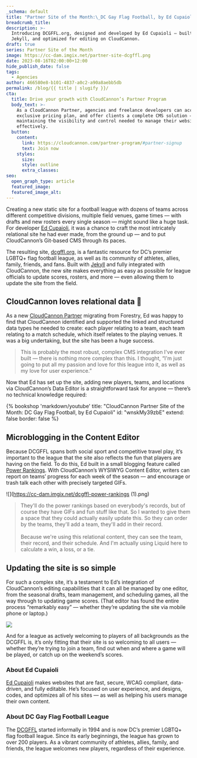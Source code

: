 ```yaml
---
_schema: default
title: "Partner Site of the Month:\_DC Gay Flag Football, by Ed Cupaioli"
breadcrumb_title:
description: >-
  Introducing DCGFFL.org, designed and developed by Ed Cupaioli — built with
  Jekyll, and optimized for editing on CloudCannon.
draft: true
series: Partner Site of the Month
image: https://cc-dam.imgix.net/partner-site-dcgffl.png
date: 2023-08-16T02:00:00+12:00
hide_publish_date: false
tags:
  - Agencies
author: 466580e8-b101-4837-a0c2-a90a8aebb5db
permalink: /blog/{{ title | slugify }}/
cta:
  title: Drive your growth with CloudCannon’s Partner Program
  body_text: >-
    As a CloudCannon Partner, agencies and freelance developers can access an
    exclusive pricing plan, and offer clients a complete CMS solution — while
    maintaining the visibility and control needed to manage their websites
    effectively.
  button:
    content:
      link: https://cloudcannon.com/partner-program/#partner-signup
      text: Join now
    styles:
      size:
      style: outline
      extra_classes:
seo:
  open_graph_type: article
  featured_image:
  featured_image_alt:
---
```

Creating a new static site for a football league with dozens of teams across different competitive divisions, multiple field venues, game times *—*&nbsp;with drafts and new rosters every single season — might sound like a huge task. For developer <a target="_blank" rel="noopener" href="https://edcupaioli.com/">Ed Cupaioli</a>, it was a chance to craft the most intricately relational site he had ever made, from the ground up — and to put CloudCannon’s Git-based CMS through its paces.

The resulting site, <a target="_blank" rel="noopener" href="https://www.dcgffl.org/">dcgffl.org</a>, is a fantastic resource for DC’s premier LGBTQ+ flag football league, as well as its community of athletes, allies, family, friends, and fans. Built with <a target="_blank" rel="noopener" href="https://cloudcannon.com/jekyll-cms/">Jekyll</a> and fully integrated with CloudCannon, the new site makes everything as easy as possible for league officials to update scores, rosters, and more — even allowing them to update the site from the field.

## CloudCannon loves relational data 🤝

As a new <a target="_blank" rel="noopener" href="https://cloudcannon.com/partner-program/">CloudCannon Partner</a> migrating from Forestry, Ed was happy to find that CloudCannon identified and supported the linked and structured data types he needed to create: each player relating to a team, each team relating to a match schedule, which itself relates to the playing venues. It was a big undertaking, but the site has been a huge success.

> This is probably the most robust, complex CMS integration I've ever built — there is nothing more complex than this. I thought, “I'm just going to put all my passion and love for this league into it, as well as my love for user experience.”

Now that Ed has set up the site, adding new players, teams, and locations via CloudCannon’s Data Editor is a straightforward task for anyone — there’s no technical knowledge required:

{% bookshop 'markdown/youtube' title: "CloudCannon Partner Site of the Month: DC Gay Flag Football, by Ed Cupaioli" id: "wnskMy39zbE" extend: false border: false %}

## Microblogging in the Content Editor

Because DCGFFL spans both social sport and competitive travel play, it’s important to the league that the site also reflects the fun that players are having on the field. To do this, Ed built in a small blogging feature called <a target="_blank" rel="noopener" href="https://www.dcgffl.org/power-rankings/">Power Rankings</a>. With CloudCannon’s WYSIWYG Content Editor, writers can report on teams’ progress for each week of the season — and encourage or trash talk each other with precisely targeted GIFs.

![](https://cc-dam.imgix.net/dcgffl-power-rankings &#40;1&#41;.png)

> They'll do the power rankings based on everybody's records, but of course they have GIFs and fun stuff like that. So I wanted to give them a space that they could actually easily update this. So they can order by the teams, they'll add a team, they'll add in their record.<br><br>Because we're using this relational content, they can see the team, their record, and their schedule. And I'm actually using Liquid here to calculate a win, a loss, or a tie.

## Updating the site is so simple

For such a complex site, it’s a testament to Ed’s integration of CloudCannon’s editing capabilities that it can all be managed by one editor, from the seasonal drafts, team management, and scheduling games, all the way through to updating game scores. (That editor has found the entire process “remarkably easy” — whether they’re updating the site via mobile phone or laptop.)

![](https://cc-dam.imgix.net/dcgffl-scoreboard-menu.png)

And for a league as actively welcoming to players of all backgrounds as the DCGFFL is, it’s only fitting that their site is so welcoming to all users — whether they’re trying to join a team, find out when and where a game will be played, or catch up on the weekend’s scores.

### About Ed Cupaioli

<a target="_blank" rel="noopener" href="https://edcupaioli.com/">Ed Cupaioli</a> makes websites that are fast, secure, WCAG compliant, data-driven, and fully editable. He’s focused on user experience, and designs, codes, and optimizes all of his sites — as well as helping his users manage their own content.

### About DC Gay Flag Football League

The <a target="_blank" rel="noopener" href="https://www.dcgffl.org/">DCGFFL</a> started informally in 1994 and is now DC’s premier LGBTQ+ flag football league. Since its early beginnings, the league has grown to over 200 players. As a vibrant community of athletes, allies, family, and friends, the league welcomes new players, regardless of their experience.